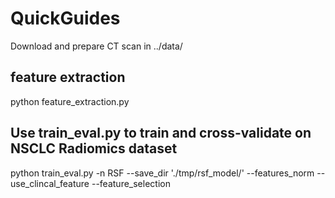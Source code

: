 # QuickGuides
Download and prepare CT scan in ../data/
## feature extraction
python feature_extraction.py
## Use train_eval.py to train and cross-validate on NSCLC Radiomics dataset
python train_eval.py
    -n RSF
    --save_dir './tmp/rsf_model/'
    --features_norm
    --use_clincal_feature
    --feature_selection
